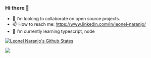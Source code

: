 ### Hi there 👋

- 👯 I’m looking to collaborate on open source projects.
- 📫 How to reach me: https://www.linkedin.com/in/leonel-naranjo/
- 🌱 I’m currently learning typescript, node



[![Leonel Naranjo's Github States](https://github-readme-stats.vercel.app/api?username=lfnaranjo11&show_icons=true&theme=dracula)](https://github.com/lfnaranjo11/github-readme-stats)



![](https://komarev.com/ghpvc/?username=lfnaranjo11)
<!--
**lfnaranjo11/lfnaranjo11** is a ✨ _special_ ✨ repository because its `README.md` (this file) appears on your GitHub profile.

Here are some ideas to get you started:

- 🔭 I’m currently working on ...
- 🌱 I’m currently learning ...
- 👯 I’m looking to collaborate on ...
- 🤔 I’m looking for help with ...
- 💬 Ask me about ...
- 📫 How to reach me: ...
- 😄 Pronouns: ...
- ⚡ Fun fact: ...
-->
